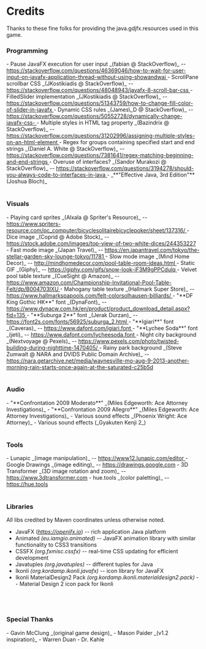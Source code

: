# Credits
Thanks to these fine folks for providing the java.gdjfx.resources used in this game.

<h3>Programming</h3>
- Pause JavaFX execution for user input _(fabian @ StackOverflow)_ -- <a href="https://stackoverflow.com/questions/46369046/how-to-wait-for-user-input-on-javafx-application-thread-without-using-showandwai">https://stackoverflow.com/questions/46369046/how-to-wait-for-user-input-on-javafx-application-thread-without-using-showandwai </a>
- ScrollPane scrollbar CSS _(JKostikiadis @ StackOverflow)_ -- <a href="https://stackoverflow.com/questions/48048943/javafx-8-scroll-bar-css">https://stackoverflow.com/questions/48048943/javafx-8-scroll-bar-css </a>
- FilledSlider implementation _(JKostikiadis @ StackOverflow)_ -- <a href="https://stackoverflow.com/questions/51343759/how-to-change-fill-color-of-slider-in-javafx">https://stackoverflow.com/questions/51343759/how-to-change-fill-color-of-slider-in-javafx </a>
- Dynamic CSS rules _(James\_D @ StackOverflow)_ -- <a href="https://stackoverflow.com/questions/50552728/dynamically-change-javafx-css-">https://stackoverflow.com/questions/50552728/dynamically-change-javafx-css- </a>
- Multiple styles in HTML tag property _(Bazindrix @ StackOverflow)_ -- <a href="https://stackoverflow.com/questions/31202996/assigning-multiple-styles-on-an-html-element">https://stackoverflow.com/questions/31202996/assigning-multiple-styles-on-an-html-element </a>
- Regex for groups containing specified start and end strings _(Daniel A. White @ StackOverflow)_ -- <a href="https://stackoverflow.com/questions/7381641/regex-matching-beginning-and-end-strings">https://stackoverflow.com/questions/7381641/regex-matching-beginning-and-end-strings </a>
- Overuse of interfaces? _(Sandor Murakozi @ StackOverflow)_ -- <a href="https://stackoverflow.com/questions/3194278/should-you-always-code-to-interfaces-in-java">https://stackoverflow.com/questions/3194278/should-you-always-code-to-interfaces-in-java </a>
- _**"Effective Java, 3rd Edition"** (Joshua Bloch)_
  <br><br>



<h3>Visuals</h3>
- Playing card sprites _(Alxala @ Spriter's Resource)_ -- <a href="https://www.spriters-resource.com/pc_computer/bicyclesolitairebicyclepoker/sheet/137316/">https://www.spriters-resource.com/pc_computer/bicyclesolitairebicyclepoker/sheet/137316/ </a>
- Dice image _(Coprid @ Adobe Stock)_ -- <a href="https://stock.adobe.com/images/top-view-of-two-white-dices/244353227">https://stock.adobe.com/images/top-view-of-two-white-dices/244353227 </a>
- Fast mode image _(Japan Travel)_ -- <a href="https://en.japantravel.com/tokyo/the-stellar-garden-sky-lounge-tokyo/11781">https://en.japantravel.com/tokyo/the-stellar-garden-sky-lounge-tokyo/11781 </a>
- Slow mode image _(Mind Home Decor)_ -- <a href="http://mindhomedecor.com/pool-table-room-ideas.html">http://mindhomedecor.com/pool-table-room-ideas.html </a>
- Static GIF _(Giphy)_ -- <a href="https://giphy.com/gifs/snow-look-iF3M9gPPCdulq">https://giphy.com/gifs/snow-look-iF3M9gPPCdulq </a>
- Velvet pool table texture _(CueSight @ Amazon)_ -- <a href="https://www.amazon.com/Championship-Invitational-Pool-Table-Felt/dp/B004703IXU">https://www.amazon.com/Championship-Invitational-Pool-Table-Felt/dp/B004703IXU </a>
- Mahogany table texture _(Hallmark Super Store)_ -- <a href="https://www.hallmarkspapools.com/felt-colorsolhausen-billiards/">https://www.hallmarkspapools.com/felt-colorsolhausen-billiards/ </a>
- "**DF King Gothic HK**" font _(DynaFont)_ -- <a href="https://www.dynacw.com.hk/en/product/product_download_detail.aspx?fid=135">https://www.dynacw.com.hk/en/product/product_download_detail.aspx?fid=135 </a>
- "**Suburga 2**" font _(Jerak Durzan)_ -- <a href="https://font2s.com/fonts/56925/suburga_2.html">https://font2s.com/fonts/56925/suburga_2.html </a>
- "**Igiari**" font _(Caveras)_ -- <a href="https://www.dafont.com/igiari.font">https://www.dafont.com/igiari.font </a>
- "**Lychee Soda**" font _(jeti)_ -- <a href="https://www.dafont.com/lycheesoda.font">https://www.dafont.com/lycheesoda.font </a>
- Night city background _(Nextvoyage @ Pexels)_ -- <a href="https://www.pexels.com/photo/twisted-building-during-nighttime-1470405/">https://www.pexels.com/photo/twisted-building-during-nighttime-1470405/ </a>
- Rainy park background _(Steve Zumwalt @ NARA and DVIDS Public Domain Archive)_ -- <a href="https://nara.getarchive.net/media/waynesville-mo-aug-9-2013-another-morning-rain-starts-once-again-at-the-saturated-c25b5d">https://nara.getarchive.net/media/waynesville-mo-aug-9-2013-another-morning-rain-starts-once-again-at-the-saturated-c25b5d </a>
  <br><br>

<h3>Audio</h3>
- "**Confrontation 2009 Moderato**" _(Miles Edgeworth: Ace Attorney Investigations)_
- "**Confrontation 2009 Allegro**" _(Miles Edgeworth: Ace Attorney Investigations)_
- Various sound effects _(Phoenix Wright: Ace Attorney)_
- Various sound effects (_Gyakuten Kenji 2_)
  <br><br>

<h3>Tools</h3>
- Lunapic _(image manipulation)_ -- <a href="https://www12.lunapic.com/editor/">https://www12.lunapic.com/editor </a>
- Google Drawings _(image editing)_ -- <a href="https://drawings.google.com">https://drawings.google.com</a>
- 3D Transformer _(3D image rotation and zoom)_ -- <a href="https://www.3dtransformer.com/">https://www.3dtransformer.com</a>
- hue.tools _(color paletting)_ -- <a href="https://hue.tools">https://hue.tools</a>
  <br><br>

<h3>Libraries</h3>
All libs credited by Maven coordinates unless otherwise noted.

- JavaFX (_<a href="https://openjfx.io">https://openjfx.io</a>_) -- rich application Java platform
- Animated _(eu.iamgio.animated)_ -- JavaFX animation library with similar functionality to CSS3 transitions
- CSSFX _(org.fxmisc.cssfx)_ -- real-time CSS updating for efficient development
- Javatuples _(org.javatuples)_ -- different tuples for Java
- Ikonli _(org.kordamp.ikonli.javafx)_ -- icon library for JavaFX
- Ikonli MaterialDesign2 Pack _(org.kordamp.ikonli.materialdesign2.pack)_ -- Material Design 2 icon pack for Ikonli
  <br><br><br><br>

<h3>Special Thanks</h3>
- Gavin McClung _(original game design)_
- Mason Paider _(v1.2 inspiration)_
- Warren Duan
- Dr. Kahle